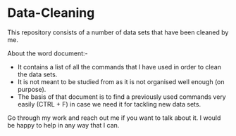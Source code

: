 # Data-Cleaning
This repository consists of a number of data sets that have been cleaned by me.

About the word document:-
- It contains a list of all the commands that I have used in order to clean the data sets. 
- It is not meant to be studied from as it is not organised well enough (on purpose).
- The basis of that document is to find a previously used commands very easily (CTRL + F) in case we need it for tackling new data sets.

Go through my work and reach out me if you want to talk about it. 
I would be happy to help in any way that I can.

